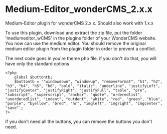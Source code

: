 # Medium-Editor_wonderCMS_2.x.x
Medium-Editor plugin for wonderCMS 2.x.x. Should also work with 1.x.x

To use this plugin, download and extract the zip file, put the folder 'mediumeditor_wCMS' in the plugins folder of your WonderCMS website. You now can use the medium editor. You should remove the original medium editor plugin from the plugin folder in order to prevent a conflict.

The next code goes in you're theme php file. if you don't do that, you will have only the standard options

```
<?php
	global $buttontb;
	$buttontb = '"windowdown", "windowup", "removeFormat", "h1", "h2", "h3", "h4", "h5", "h6", "bold", "italic", "underline", "justifyLeft", "justifyCenter", "justifyRight", "justifyFull", "table", "pre", "subscript", "superscript", "anchor", "quote", "orderedlist", "unorderedlist", "indent", "outdent", "white", "red", "green", "blue", "purple", "byellow", "bred", "hr", "imgleft", "imgright", "imgcenter", "save"';
?>
```

If you don't need all the buttons, you can remove the buttons you don't need.
